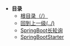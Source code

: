 - **目录**
	* [根目录（/）](/README)
	* [回到上一级(../)](/java/spring/README)
	*  [SpringBoot长轮询](java/spring/SpringBoot/DeferredResult.md)
	* [SpringBootStarter](java/spring/SpringBoot/SpringBootStarter.md) 